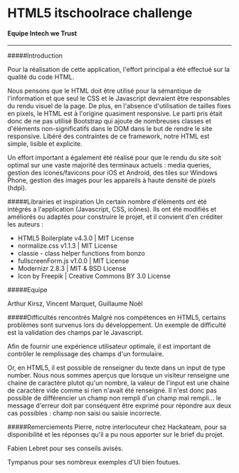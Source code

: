 # HTML5 itschoolrace challenge
#### Equipe Intech we Trust
---
#####Introduction

Pour la réalisation de cette application, l'effort principal a été effectué sur la qualité du code HTML. 


Nous pensons que le HTML doit être utilisé pour la sémantique de l'information et que seul le CSS et le Javascript devraient être responsables du rendu visuel de la page. 
De plus, en l'absence d'utilisation de tailles fixes en pixels, le HTML est à l'origine quasiment responsive. Le parti pris était donc de ne pas utilisé Bootstrap qui ajoute de nombreuses classes et d'éléments non-significatifs dans le DOM dans le but de rendre le site responsive. 
Libéré des contraintes de ce framework, notre HTML est simple, lisible et explicite.


Un effort important a également été réalisé pour que le rendu du site soit optimal sur une vaste majorité des terminaux actuels : media queries, gestion des icones/favicons pour iOS et Android, des tiles sur Windows Phone, gestion des images pour les appareils à haute densité de pixels (hdpi).

#####Librairies et inspiration
Un certain nombre d'éléments ont été intégrés a l'application (Javascript, CSS, icônes). Ils ont été modifiés et améliorés ou adaptés pour construire le projet, et il convient d'en créditer les auteurs :

  - HTML5 Boilerplate v4.3.0 | MIT License
  - normalize.css v1.1.3 | MIT License
  - classie - class helper functions from bonzo
  - fullscreenForm.js v1.0.0 | MIT License
  - Modernizr 2.8.3 | MIT & BSD License
  - Icon by Freepik | Creative Commons BY 3.0 License

#####Equipe

Arthur Kirsz, Vincent Marquet, Guillaume Noël


#####Difficultés rencontrés
Malgré nos compétences en HTML5, certains problèmes sont survenus lors du développement. Un exemple de difficulté est la validation des champs par le Javascript. 

Afin de fournir une expérience utilisateur optimale, il est important de contrôler le remplissage des champs d'un formulaire.

Or, en HTML5, il est possible de renseigner du texte dans un input de type number. Nous nous sommes aperçus que lorsque un visiteur renseigne une chaine de caractère plutot qu'un nombre, la valeur de l'input est une chaine de caractère vide comme si rien n'avait été renseigné. 
Il n'est donc pas possible de différencier un champ non rempli d'un champ mal rempli...   le message d'erreur doit par conséquent être exprimé pour répondre aux deux cas possibles : champ non saisi ou saisie incorrecte.


#####Remerciements
Pierre, notre interlocuteur chez Hackateam, pour sa disponibilité et les réponses qu'il a pu nous apporter sur le brief du projet.

Fabien Lebret pour ses conseils avisés.

Tympanus pour ses nombreux exemples d'UI bien foutues.

